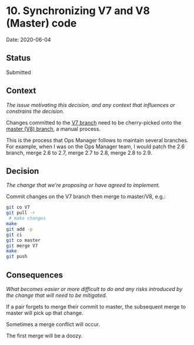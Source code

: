 # 10. Synchronizing V7 and V8 (Master) code

Date: 2020-06-04

## Status

Submitted

## Context

_The issue motivating this decision, and any context that influences or constrains the decision._

Changes committed to the [V7
branch](https://github.com/cloudfoundry/cli/tree/v7) need to be cherry-picked
onto the [master (V8) branch](https://github.com/cloudfoundry/cli), a manual
process.

This is the process that Ops Manager follows to maintain several branches. For
example, when I was on the Ops Manager team, I would patch the 2.6 branch, merge
2.6 to 2.7, merge 2.7 to 2.8, merge 2.8 to 2.9.

## Decision

_The change that we're proposing or have agreed to implement._

Commit changes on the V7 branch then merge to master/V8, e.g.:

```bash
git co V7
git pull -r
 # make changes
make
git add -p
git ci
git co master
git merge V7
make
git push
```

## Consequences

_What becomes easier or more difficult to do and any risks introduced by the change that will need to be mitigated._

If a pair forgets to merge their commit to master, the subsequent merge to
master will pick up that change.

Sometimes a merge conflict will occur.

The first merge will be a doozy.
